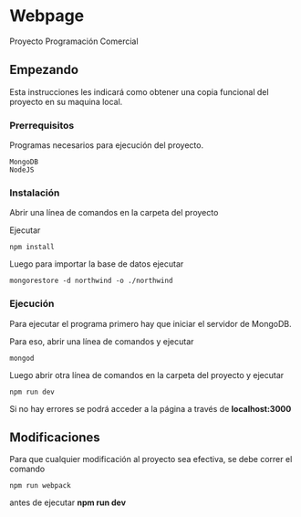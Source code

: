 ﻿# Webpage
Proyecto Programación Comercial

## Empezando

Esta instrucciones les indicará como obtener una copia funcional del proyecto en su maquina local.

### Prerrequisitos
Programas necesarios para ejecución del proyecto.
```
MongoDB
NodeJS
```

### Instalación

 Abrir una línea de comandos en la carpeta del proyecto
 
 Ejecutar
 ```
 npm install
 ```
 Luego para importar la base de datos ejecutar
 ```
 mongorestore -d northwind -o ./northwind
 ```
 
 ### Ejecución
 Para ejecutar el programa primero hay que iniciar el servidor de MongoDB.
 
 Para eso, abrir una línea de comandos y ejecutar
 ```
 mongod
 ```
 Luego abrir otra línea de comandos en la carpeta del proyecto y ejecutar
 ```
 npm run dev
 ```
 Si no hay errores se podrá acceder a la página a través de **localhost:3000**
 
 ## Modificaciones
 Para que cualquier modificación al proyecto sea efectiva, se debe correr el comando
 ```
 npm run webpack
 ```
 antes de ejecutar **npm run dev**